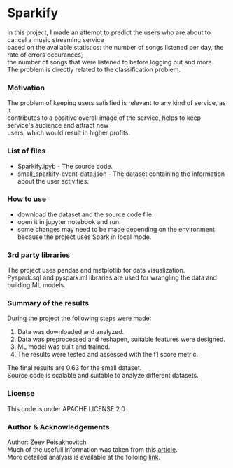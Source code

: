 # Sparkify
In this project, I made an attempt to predict the users who are about to cancel a music streaming service  
based on the available statistics: the number of songs listened per day, the rate of errors occurances,   
the number of songs that were listened to before logging out and more.  
The problem is directly related to the classification problem.  

### Motivation  
The problem of keeping users satisfied is relevant to any kind of service, as it   
contributes to a positive overall image of the service, helps to keep service's audience and attract new  
users, which would result in higher profits.   

### List of files
* Sparkify.ipyb - The source code.  
* small_sparkify-event-data.json - The dataset containing the information about the user activities.  

### How to use
- download the dataset and the source code file.  
- open it in jupyter notebook and run.  
- some changes may need to be made depending on the environment because the project uses Spark in local mode.  

### 3rd party libraries
The project uses pandas and matplotlib for data visualization.  
Pyspark.sql and pyspark.ml libraries are used for wrangling the data and building ML models.  

### Summary of the results  
During the project the following steps were made:
1. Data was downloaded and analyzed.
2. Data was preprocessed and reshapen, suitable features were designed.
3. ML model was built and trained.
4. The results were tested and assessed with the f1 score metric. 
  
The final results are 0.63 for the small dataset.  
Source code is scalable and suitable to analyze different datasets.

### License
This code is under APACHE LICENSE 2.0

### Author & Acknowledgements
Author: Zeev Peisakhovitch  
Much of the usefull information was taken from this [article](https://neptune.ai/blog/tabular-data-binary-classification-tips-and-tricks-from-5-kaggle-competitions).  
More detailed analysis is available at the folloing [link](https://zeevush0819.medium.com/sparkify-523e800cdb59).
